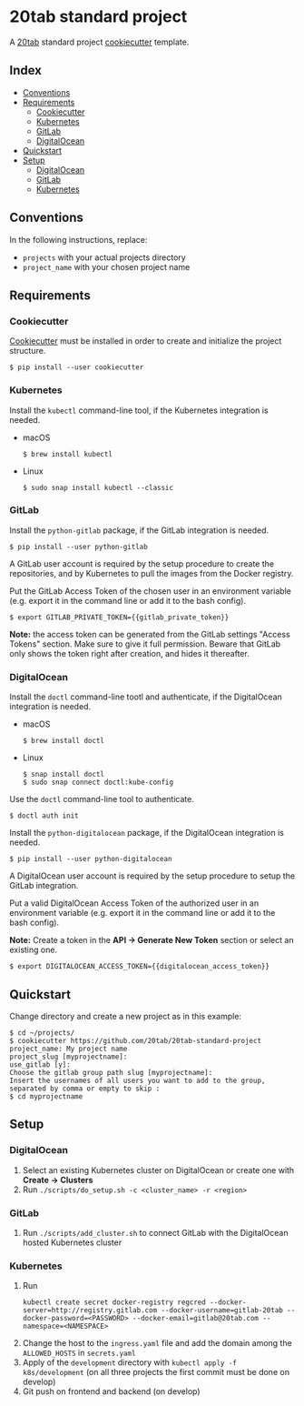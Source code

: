 # 20tab standard project <!-- omit in toc -->

A [20tab](https://www.20tab.com/) standard project [cookiecutter](https://github.com/cookiecutter/cookiecutter) template.

## Index <!-- omit in toc -->

- [Conventions](#conventions)
- [Requirements](#requirements)
  - [Cookiecutter](#cookiecutter)
  - [Kubernetes](#kubernetes)
  - [GitLab](#gitlab)
  - [DigitalOcean](#digitalocean)
- [Quickstart](#quickstart)
- [Setup](#setup)
  - [DigitalOcean](#digitalocean-1)
  - [GitLab](#gitlab-1)
  - [Kubernetes](#kubernetes-1)

## Conventions

In the following instructions, replace:

- `projects` with your actual projects directory
- `project_name` with your chosen project name

## Requirements

### Cookiecutter

[Cookiecutter](https://cookiecutter.readthedocs.io) must be installed in order to create and initialize the project structure.

```shell
$ pip install --user cookiecutter
```

### Kubernetes

Install the `kubectl` command-line tool, if the Kubernetes integration is needed.

- macOS

  ```shell
  $ brew install kubectl
  ```

- Linux

  ```shell
  $ sudo snap install kubectl --classic
  ```

### GitLab

Install the `python-gitlab` package, if the GitLab integration is needed.

```shell
$ pip install --user python-gitlab
```

A GitLab user account is required by the setup procedure to create the repositories, and by Kubernetes to pull the images from the Docker registry.

Put the GitLab Access Token of the chosen user in an environment variable (e.g. export it in the command line or add it to the bash config).

```shell
$ export GITLAB_PRIVATE_TOKEN={{gitlab_private_token}}
```

**Note:** the access token can be generated from the GitLab settings "Access Tokens"
section. Make sure to give it full permission. Beware that GitLab only shows the token right after creation, and hides it thereafter.

### DigitalOcean

Install the `doctl` command-line tootl and authenticate, if the DigitalOcean integration is needed.

- macOS

  ```shell
  $ brew install doctl
  ```

- Linux

  ```shell
  $ snap install doctl
  $ sudo snap connect doctl:kube-config
  ```

Use the `doctl` command-line tool to authenticate.

```shell
$ doctl auth init
```

Install the `python-digitalocean` package, if the DigitalOcean integration is needed.

```shell
$ pip install --user python-digitalocean
```

A DigitalOcean user account is required by the setup procedure to setup the GitLab integration.

Put a valid DigitalOcean Access Token of the authorized user in an environment variable (e.g. export it in the command line or add it to the bash config).

**Note:** Create a token in the **API -> Generate New Token** section or select an existing one.

```shell
$ export DIGITALOCEAN_ACCESS_TOKEN={{digitalocean_access_token}}
```

## Quickstart

Change directory and create a new project as in this example:

```shell
$ cd ~/projects/
$ cookiecutter https://github.com/20tab/20tab-standard-project
project_name: My project name
project_slug [myprojectname]:
use_gitlab [y]:
Choose the gitlab group path slug [myprojectname]:
Insert the usernames of all users you want to add to the group, separated by comma or empty to skip :
$ cd myprojectname
```

## Setup

### DigitalOcean

1. Select an existing Kubernetes cluster on DigitalOcean or create one with **Create -> Clusters**
2. Run `./scripts/do_setup.sh -c <cluster_name> -r <region>`

### GitLab

1. Run `./scripts/add_cluster.sh` to connect GitLab with the DigitalOcean hosted Kubernetes cluster

### Kubernetes

1. Run
    ```
    kubectl create secret docker-registry regcred --docker-server=http://registry.gitlab.com --docker-username=gitlab-20tab --docker-password=<PASSWORD> --docker-email=gitlab@20tab.com --namespace=<NAMESPACE>
    ```
2. Change the host to the `ingress.yaml` file and add the domain among the `ALLOWED_HOSTS` in `secrets.yaml`
3. Apply of the `development` directory with `kubectl apply -f k8s/development` (on all three projects the first commit must be done on develop)
4. Git push on frontend and backend (on develop)
